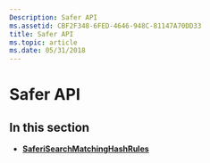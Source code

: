 ```yaml
---
Description: Safer API
ms.assetid: CBF2F348-6FED-4646-948C-81147A70DD33
title: Safer API
ms.topic: article
ms.date: 05/31/2018
---
```


# Safer API

## In this section

-   [**SaferiSearchMatchingHashRules**](saferisearchmatchinghashrules.md)

 

 



